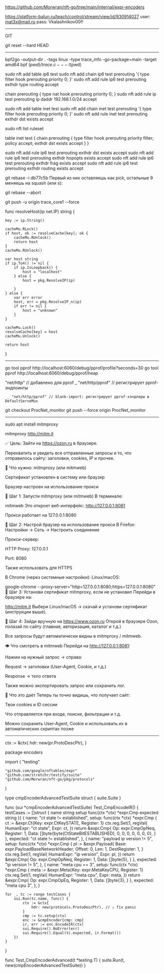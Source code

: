 https://github.com/Morwran/nft-go/tree/main/internal/expr-encoders



https://platform-balun.ru/teach/control/stream/view/id/930914027
user: mat3x@mail.ru
pass: Vkalashnikov00f!

__________________________________________________
GIT

git reset --hard HEAD
____________________________________________________



bpf2go -output-dir . -tags linux -type trace_info -go-package=main -target amd64 bpf $(pwd)/trace.c -- -I$(pwd)



sudo nft add table ip6 test
sudo nft add chain ip6 test prerouting '{ type filter hook prerouting priority 0; }'
sudo nft add rule ip6 test prerouting exthdr type routing accept

chain prerouting {
    type nat hook prerouting priority 0;
}
sudo nft add rule ip test prerouting ip daddr 192.168.1.0/24 accept




sudo nft add table inet test
sudo nft add chain inet test prerouting '{ type filter hook prerouting priority 0; }'
sudo nft add rule inet test prerouting exthdr dst exists accept


sudo nft list ruleset

table inet test {
        chain prerouting {
                type filter hook prerouting priority filter; policy accept;
                exthdr dst exists accept
        }
}


sudo nft add rule ip6 test prerouting exthdr dst exists accept
sudo nft add rule ip6 test prerouting exthdr hopopts exists accept
sudo nft add rule ip6 test prerouting exthdr frag exists accept
sudo nft add rule ip6 test prerouting exthdr routing exists accept



git rebase -i db77c5b 
Первый из них оставляешь как pick, остальные 9 меняешь на squash (или s):

git rebase --abort


git push -u origin trace_core1 --force


func resolveHost(ip net.IP) string {

	key := ip.String()

	cacheMu.RLock()
	if host, ok := resolveCache[key]; ok {
		cacheMu.RUnlock()
		return host
	}
	cacheMu.RUnlock()

	var host string
	if ip.To4() != nil {
		if ip.IsLoopback() {
			host = "localhost"
		} else {
			host = pkg.ResolveIP(ip)

		}
	} else {
		var err error
		host, err = pkg.ResolveIP_n(ip)
		if err != nil {
			host = "unknown"
		}
	}

	cacheMu.Lock()
	resolveCache[key] = host
	cacheMu.Unlock()

	return host
}







_______________________________________________________________________________________________


go tool pprof http://localhost:6060/debug/pprof/profile?seconds=30
go tool pprof http://localhost:6060/debug/pprof/heap



"net/http"      // добавлено для pprof
	_ "net/http/pprof" // регистрирует pprof-эндпоинты

     _ "net/http/pprof" // blank-import: регистрирует pprof-хэндлеры в DefaultServeMux



git checkout ProcNet_monitor
git push --force origin ProcNet_monitor


______________________________________________________________________________________________

sudo apt install mitmproxy

mitmproxy
http://mitm.it




✅ Цель:
Зайти на https://ozon.ru в браузере.

Перехватить и увидеть все отправленные запросы и то, что отправилось сайту: заголовки, cookies, IP и прочее.

🧰 Что нужно:
mitmproxy (или mitmweb)

Сертификат установлен в систему или браузер

Браузер настроен на использование прокси

🔧 Шаг 1: Запусти mitmproxy (или mitmweb)
В терминале:

mitmweb
Это откроет веб-интерфейс: http://127.0.0.1:8081

Прокси работает на 127.0.0.1:8080

🔧 Шаг 2: Настрой браузер на использование прокси
В Firefox:
Настройки → Сеть → Настроить соединение

Прокси-сервер:

HTTP Proxy: 127.0.0.1

Port: 8080

Также использовать для HTTPS

В Chrome (через системные настройки):
Linux/macOS:

google-chrome --proxy-server="http=127.0.0.1:8080;https=127.0.0.1:8080"
🔧 Шаг 3: Установи сертификат mitmproxy, если не установил
Перейди в браузере на:

http://mitm.it
Выбери Linux/macOS → скачай и установи сертификат (инструкции выше).

🔎 Шаг 4: Зайди вручную на https://www.ozon.ru
Открой в браузере Ozon, полазай по сайту (главная, авторизация, каталог и т.д.)

Все запросы будут автоматически видны в mitmproxy / mitmweb.

👁 Что смотреть в mitmweb
Перейди на http://127.0.0.1:8081:

Нажми на нужный запрос → справа:

Request → заголовки (User-Agent, Cookie, и т.д.)

Response → тело ответа

Также можно экспортировать запрос или сохранить лог.

🧠 Что это даёт
Теперь ты точно видишь, что получает сайт:

Твои cookies и ID сессии

Что отправляется при входе, поиске, фильтрации и т.д.

Можно сохранить User-Agent, Cookie и использовать их в автоматических скриптах позже
________________________________________________________________________________




ctx := &ctx{
	hdr: new(pr.ProtoDescPtr),
}


package encoders

import (
	"testing"

	"github.com/google/nftables/expr"
	"github.com/stretchr/testify/suite"
	"github.com/Morwran/nft-go/pkg/protocols"
)

type cmpEncoderAdvancedTestSuite struct {
	suite.Suite
}

func (sui *cmpEncoderAdvancedTestSuite) Test_CmpEncodeIR() {
	testCases := []struct {
		name     string
		setup    func(ctx *ctx) *expr.Cmp
		expected string
	}{
		{
			name: "ct state != established",
			setup: func(ctx *ctx) *expr.Cmp {
				ct := &expr.Ct{Key: expr.CtKeySTATE, Register: 1}
				ctx.reg.Set(1, regVal{
					HumanExpr: "ct state",
					Expr:      ct,
				})
				return &expr.Cmp{
					Op:       expr.CmpOpNeq,
					Register: 1,
					Data:     []byte{byte(CtStateBitESTABLISHED), 0, 0, 0, 0, 0, 0, 0},
				}
			},
			expected: "ct state != established",
		},
		{
			name: "payload ip version != 5",
			setup: func(ctx *ctx) *expr.Cmp {
				pl := &expr.Payload{
					Base:         expr.PayloadBaseNetworkHeader,
					Offset:       0,
					Len:          1,
					DestRegister: 1,
				}
				ctx.reg.Set(1, regVal{
					HumanExpr: "ip version",
					Expr:      pl,
				})
				return &expr.Cmp{
					Op:       expr.CmpOpNeq,
					Register: 1,
					Data:     []byte{5},
				}
			},
			expected: "ip version != 5",
		},
		{
			name: "meta cpu == 3",
			setup: func(ctx *ctx) *expr.Cmp {
				meta := &expr.Meta{Key: expr.MetaKeyCPU, Register: 1}
				ctx.reg.Set(1, regVal{
					HumanExpr: "meta cpu",
					Expr:      meta,
				})
				return &expr.Cmp{
					Op:       expr.CmpOpEq,
					Register: 1,
					Data:     []byte{3},
				}
			},
			expected: "meta cpu 3",
		},
	}

	for _, tc := range testCases {
		sui.Run(tc.name, func() {
			ctx := &ctx{
				hdr: new(protocols.ProtoDescPtr), // ⚠️ fix panic
			}
			cmp := tc.setup(ctx)
			enc := &cmpEncoder{cmp: cmp}
			ir, err := enc.EncodeIR(ctx)
			sui.Require().NoError(err)
			sui.Require().Equal(tc.expected, ir.Format())
		})
	}
}

func Test_CmpEncoderAdvanced(t *testing.T) {
	suite.Run(t, new(cmpEncoderAdvancedTestSuite))
}





